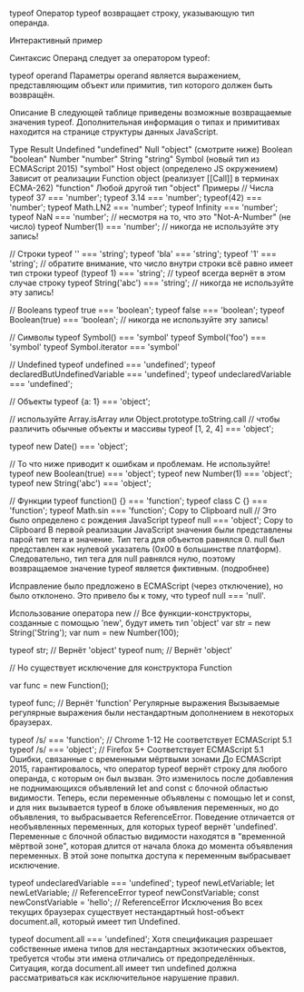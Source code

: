 typeof
Оператор typeof возвращает строку, указывающую тип операнда.

Интерактивный пример

Синтаксис
Операнд следует за оператором typeof:

typeof operand
Параметры
operand является выражением, представляющим объект или примитив, тип которого должен быть возвращён.

Описание
В следующей таблице приведены возможные возвращаемые значения typeof. Дополнительная информация о типах и примитивах находится на странице структуры данных JavaScript.

Type Result
Undefined "undefined"
Null "object" (смотрите ниже)
Boolean "boolean"
Number "number"
String "string"
Symbol (новый тип из ECMAScript 2015) "symbol"
Host object (определено JS окружением) Зависит от реализации
Function object (реализует [[Call]] в терминах ECMA-262) "function"
Любой другой тип "object"
Примеры
// Числа
typeof 37 === 'number';
typeof 3.14 === 'number';
typeof(42) === 'number';
typeof Math.LN2 === 'number';
typeof Infinity === 'number';
typeof NaN === 'number'; // несмотря на то, что это "Not-A-Number" (не число)
typeof Number(1) === 'number'; // никогда не используйте эту запись!

// Строки
typeof '' === 'string';
typeof 'bla' === 'string';
typeof '1' === 'string'; // обратите внимание, что число внутри строки всё равно имеет тип строки
typeof (typeof 1) === 'string'; // typeof всегда вернёт в этом случае строку
typeof String('abc') === 'string'; // никогда не используйте эту запись!

// Booleans
typeof true === 'boolean';
typeof false === 'boolean';
typeof Boolean(true) === 'boolean'; // никогда не используйте эту запись!

// Символы
typeof Symbol() === 'symbol'
typeof Symbol('foo') === 'symbol'
typeof Symbol.iterator === 'symbol'

// Undefined
typeof undefined === 'undefined';
typeof declaredButUndefinedVariable === 'undefined';
typeof undeclaredVariable === 'undefined';

// Объекты
typeof {a: 1} === 'object';

// используйте Array.isArray или Object.prototype.toString.call
// чтобы различить обычные объекты и массивы
typeof [1, 2, 4] === 'object';

typeof new Date() === 'object';

// То что ниже приводит к ошибкам и проблемам. Не используйте!
typeof new Boolean(true) === 'object';
typeof new Number(1) === 'object';
typeof new String('abc') === 'object';

// Функции
typeof function() {} === 'function';
typeof class C {} === 'function';
typeof Math.sin === 'function';
Copy to Clipboard
null
// Это было определено с рождения JavaScript
typeof null === 'object';
Copy to Clipboard
В первой реализации JavaScript значения были представлены парой тип тега и значение. Тип тега для объектов равнялся 0. null был представлен как нулевой указатель (0x00 в большинстве платформ). Следовательно, тип тега для null равнялся нулю, поэтому возвращаемое значение typeof является фиктивным. (подробнее)

Исправление было предложено в ECMAScript (через отключение), но было отклонено. Это привело бы к тому, что typeof null === 'null'.

Использование оператора new
// Все функции-конструкторы, созданные с помощью 'new', будут иметь тип 'object'
var str = new String('String');
var num = new Number(100);

typeof str; // Вернёт 'object'
typeof num; // Вернёт 'object'

// Но существует исключение для конструктора Function

var func = new Function();

typeof func; // Вернёт 'function'
Регулярные выражения
Вызываемые регулярные выражения были нестандартным дополнением в некоторых браузерах.

typeof /s/ === 'function'; // Chrome 1-12 Не соответствует ECMAScript 5.1
typeof /s/ === 'object'; // Firefox 5+ Соответствует ECMAScript 5.1
Ошибки, связанные с временными мёртвыми зонами
До ECMAScript 2015, гарантировалось, что оператор typeof вернёт строку для любого операнда, с которым он был вызван. Это изменилось после добавления не поднимающихся объявлений let and const с блочной областью видимости. Теперь, если переменные объявлены с помощью let и const, и для них вызывается typeof в блоке объявления переменных, но до объявления, то выбрасывается ReferenceError. Поведение отличается от необъявленных переменных, для которых typeof вернёт 'undefined'. Переменные с блочной областью видимости находятся в "временной мёртвой зоне", которая длится от начала блока до момента объявления переменных. В этой зоне попытка доступа к переменным выбрасывает исключение.

typeof undeclaredVariable === 'undefined';
typeof newLetVariable; let newLetVariable; // ReferenceError
typeof newConstVariable; const newConstVariable = 'hello'; // ReferenceError
Исключения
Во всех текущих браузерах существует нестандартный host-объект document.all, который имеет тип Undefined.

typeof document.all === 'undefined';
Хотя спецификация разрешает собственные имена типов для нестандартных экзотических объектов, требуется чтобы эти имена отличались от предопределённых. Ситуация, когда document.all имеет тип undefined должна рассматриваться как исключительное нарушение правил.
